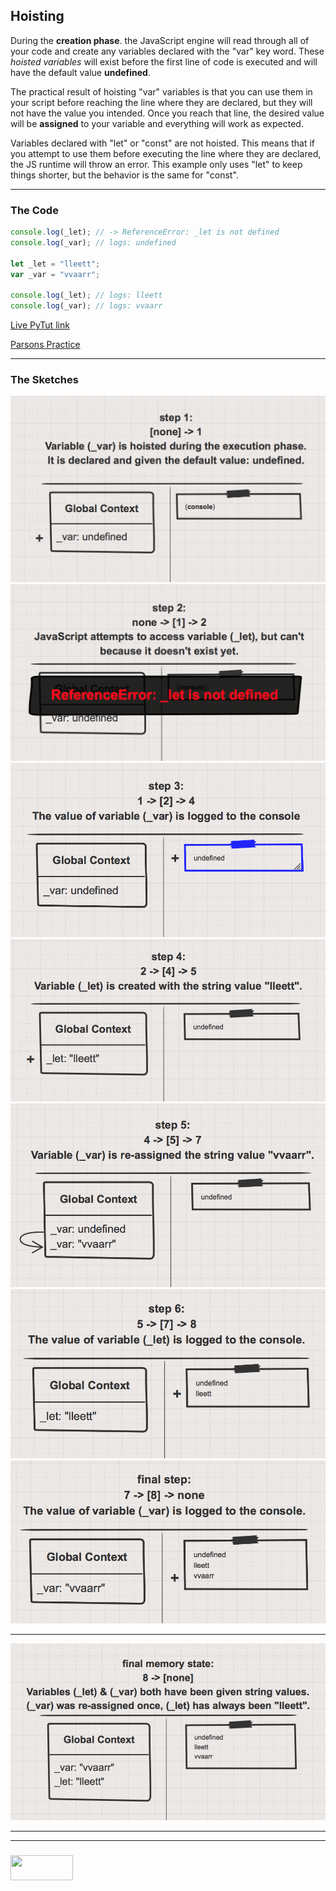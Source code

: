 ## Hoisting

During the __creation phase__. the JavaScript engine will read through all of your code and create any variables declared with the "var" key word.  These _hoisted variables_ will exist before the first line of code is executed and will have the default value __undefined__.  

The practical result of hoisting "var" variables is that you can use them in your script before reaching the line where they are declared, but they will not have the value you intended.  Once you reach that line, the desired value will be __assigned__ to your variable and everything will work as expected.


Variables declared with "let" or "const" are not hoisted.  This means that if you attempt to use them before executing the line where they are declared, the JS runtime will throw an error.  This example only uses "let" to keep things shorter, but the behavior is the same for "const".


___
 
### The Code

```js
console.log(_let); // -> ReferenceError: _let is not defined
console.log(_var); // logs: undefined

let _let = "lleett";
var _var = "vvaarr";

console.log(_let); // logs: lleett
console.log(_var); // logs: vvaarr
```

[Live PyTut link](https://goo.gl/RDz7Ft)

[Parsons Practice](https://elewa-academy.github.io/parsons/examples-to-study/variables-and-types.html#hoisting)

___

### The Sketches

![](./step-1.png)
![](./step-2.png)
![](./step-3.png)
![](./step-4.png)
![](./step-5.png)
![](./step-6.png)
![](./step-final.png)

___

![](./final-state.png)

___
___
### <a href="http://elewa.education/blog" target="_blank"><img src="https://user-images.githubusercontent.com/18554853/34921062-506450ae-f97d-11e7-875f-6feeb26ad72d.png" width="100" height="40"/></a>

